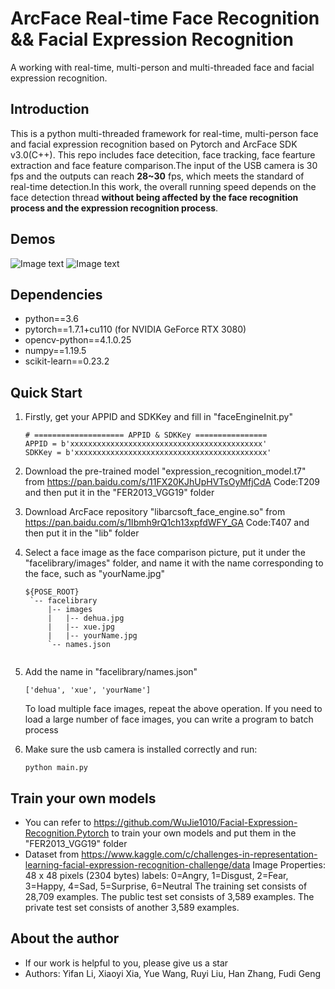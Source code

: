 # ArcFace Real-time Face Recognition && Facial Expression Recognition
A working with real-time, multi-person and multi-threaded face and facial expression recognition.


## Introduction  ##
This is a python multi-threaded framework for real-time, multi-person face and facial expression recognition based on Pytorch and ArcFace SDK v3.0(C++). This repo includes face detecition, face tracking, face fearture extraction and face feature comparison.The input of the USB camera is 30 fps and the outputs can reach **28~30** fps, which meets the standard of real-time detection.In this work, the overall running speed depends on the face detection thread **without being affected by the face recognition process and the expression recognition process**.


## Demos ## 
![Image text](https://github.com/crawfordfan/ArcFace-Real-time-Face-Recognition-Facial-Expression-Recognition/blob/main/figures/dehua.gif)
![Image text](https://github.com/crawfordfan/ArcFace-Real-time-Face-Recognition-Facial-Expression-Recognition/blob/main/figures/xue.gif)

## Dependencies ##
- python==3.6
- pytorch==1.7.1+cu110 (for NVIDIA GeForce RTX 3080)
- opencv-python==4.1.0.25
- numpy==1.19.5
- scikit-learn==0.23.2

## Quick Start ##
1. Firstly, get your APPID and SDKKey and fill in "faceEngineInit.py"
    ```
    # ==================== APPID & SDKKey ================
    APPID = b'xxxxxxxxxxxxxxxxxxxxxxxxxxxxxxxxxxxxxxxxxxx'
    SDKKey = b'xxxxxxxxxxxxxxxxxxxxxxxxxxxxxxxxxxxxxxxxxxx'
    ```
2. Download the pre-trained model "expression_recognition_model.t7" from https://pan.baidu.com/s/11FX20KJhUpHVTsOyMfjCdA Code:T209 and then put it in the "FER2013_VGG19" folder

3. Download ArcFace repository "libarcsoft_face_engine.so" from https://pan.baidu.com/s/1Ibmh9rQ1ch13xpfdWFY_GA Code:T407 and then put it in the "lib" folder

4. Select a face image as the face comparison picture, put it under the "facelibrary/images" folder, and name it with the name corresponding to the face, such as "yourName.jpg"
    ```
    ${POSE_ROOT}
     `-- facelibrary
         |-- images
         |   |-- dehua.jpg
         |   |-- xue.jpg
         |   |-- yourName.jpg
         `-- names.json
        
   ```
5. Add the name in "facelibrary/names.json"
   ```
   ['dehua', 'xue', 'yourName']
   ```
   To load multiple face images, repeat the above operation. If you need to load a large number of face images, you can write a program to batch process

6. Make sure the usb camera is installed correctly and run:
   ```
   python main.py
   ```

## Train your own models ##
- You can refer to https://github.com/WuJie1010/Facial-Expression-Recognition.Pytorch to train your own models and put them in the "FER2013_VGG19" folder
- Dataset from https://www.kaggle.com/c/challenges-in-representation-learning-facial-expression-recognition-challenge/data
Image Properties: 48 x 48 pixels (2304 bytes)
labels: 0=Angry, 1=Disgust, 2=Fear, 3=Happy, 4=Sad, 5=Surprise, 6=Neutral
The training set consists of 28,709 examples. The public test set consists of 3,589 examples. The private test set consists of another 3,589 examples.

## About the author ##
- If our work is helpful to you, please give us a star
- Authors: Yifan Li, Xiaoyi Xia, Yue Wang, Ruyi Liu, Han Zhang, Fudi Geng
